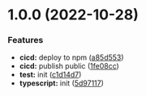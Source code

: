 # 1.0.0 (2022-10-28)


### Features

* **cicd:** deploy to npm ([a85d553](https://github.com/over-flo/simple-npm-package/commit/a85d553466a04cbc90ce59d934aff30b57a996e5))
* **cicd:** publish public ([1fe08cc](https://github.com/over-flo/simple-npm-package/commit/1fe08cc401852e106c23f9ed94f88b108300980f))
* **test:** init ([c1d14d7](https://github.com/over-flo/simple-npm-package/commit/c1d14d7d83b49fe7e8e855070f2857d269e41a22))
* **typescript:** init ([5d97117](https://github.com/over-flo/simple-npm-package/commit/5d97117fb839526a1a3c06a69f8bc2eb86be971e))

